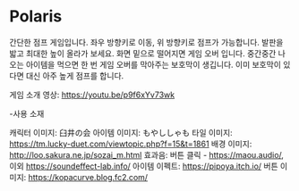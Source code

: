 # Polaris
간단한 점프 게임입니다. 좌우 방향키로 이동, 위 방향키로 점프가 가능합니다. 발판을 밟고 최대한 높이 올라가 보세요. 화면 밑으로 떨어지면 게임 오버 입니다.
중간중간 나오는 아이템을 먹으면 한 번 게임 오버를 막아주는 보호막이 생깁니다. 이미 보호막이 있다면 대신 아주 높게 점프를 합니다.

게임 소개 영상: https://youtu.be/p9f6xYv73wk

-사용 소재

캐릭터 이미지: 臼井の会
아이템 이미지: もやししゃも
타일 이미지: https://tm.lucky-duet.com/viewtopic.php?f=15&t=1861
배경 이미지: http://loo.sakura.ne.jp/sozai_m.html
효과음: 버튼 클릭 - https://maou.audio/, 이외 https://soundeffect-lab.info/
아이템 이펙트: https://pipoya.itch.io/
버튼 이미지: https://kopacurve.blog.fc2.com/
